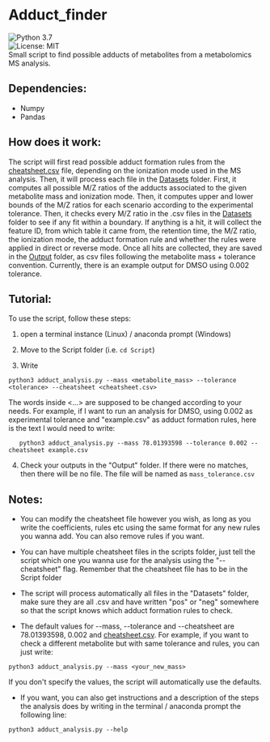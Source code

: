# Adduct_finder
![Python 3.7](https://img.shields.io/badge/python-3.7%20%7C%203.8-brightgreen)  
![License: MIT](https://img.shields.io/badge/License-MIT-yellow.svg)  
Small script to find possible adducts of metabolites from a metabolomics MS analysis.  

## Dependencies:
- Numpy
- Pandas


## How does it work:
The script will first read possible adduct formation rules from the [cheatsheet.csv](./Script/cheatsheet.csv) file, depending on the ionization mode used in the MS analysis. Then, it will process each file in the [Datasets](Datasets) folder. First, it computes all possible M/Z ratios of the adducts associated to the given metabolite mass and ionization mode. Then, it computes upper and lower bounds of the M/Z ratios for each scenario according to the experimental tolerance. Then, it checks every M/Z ratio in the .csv files in the [Datasets](Datasets) folder to see if any fit within a boundary. If anything is a hit, it will collect the feature ID, from which table it came from, the retention time, the M/Z ratio, the ionization mode, the adduct formation rule and whether the rules were applied in direct or reverse mode. Once all hits are collected, they are saved in the [Output](Output) folder, as csv files following the metabolite mass + tolerance convention. Currently, there is an example output for DMSO using 0.002 tolerance.


## Tutorial:

To use the script, follow these steps:  

1. open a terminal instance (Linux) / anaconda prompt (Windows)   

2. Move to the Script folder (i.e. `cd Script`)  

3. Write
``` 
python3 adduct_analysis.py --mass <metabolite_mass> --tolerance <tolerance> --cheatsheet <cheatsheet.csv>
```
   The words inside <...> are supposed to be changed according to your needs.
   For example, if I want to run an analysis for DMSO, using 0.002 as experimental tolerance and "example.csv" as
   adduct formation rules, here is the text I would need to write:
```
   python3 adduct_analysis.py --mass 78.01393598 --tolerance 0.002 --cheatsheet example.csv  
```
4. Check your outputs in the "Output" folder. If there were no matches, then there will be no file. The file will
   be named as `mass_tolerance.csv`

## Notes:

- You can modify the cheatsheet file however you wish, as long as you write the coefficients, rules etc using the
same format for any new rules you wanna add. You can also remove rules if you want.  

- You can have multiple cheatsheet files in the scripts folder, just tell the script which one you wanna use for the
analysis using the "--cheatsheet" flag. Remember that the cheatsheet file has to be in the Script folder  

- The script will process automatically all files in the "Datasets" folder, make sure they are all .csv and have written
"pos" or "neg" somewhere so that the script knows which adduct formation rules to check.  

- The default values for --mass, --tolerance and --cheatsheet are 78.01393598, 0.002 and [cheatsheet.csv](./Script/cheatsheet.csv). For example,
if you want to check a different metabolite but with same tolerance and rules, you can just write:  
```
python3 adduct_analysis.py --mass <your_new_mass>
```
If you don't specify the values, the script will automatically use the defaults.  

- If you want, you can also get instructions and a description of the steps the analysis does by writing in the terminal /
anaconda prompt the following line:
```
python3 adduct_analysis.py --help
```







